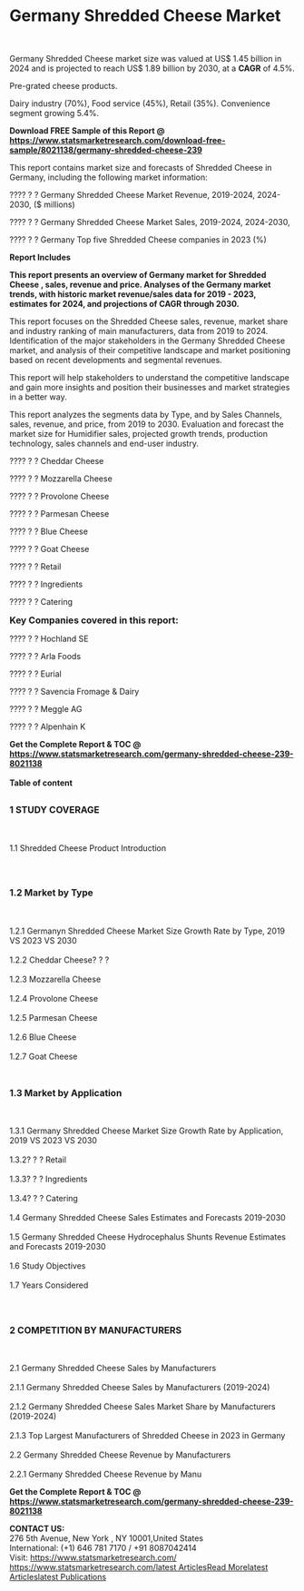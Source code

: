 <h1>Germany Shredded Cheese Market</h1><br/><p>Germany Shredded Cheese market size was valued at US$ 1.45 billion in 2024 and is projected to reach US$ 1.89 billion by 2030, at a <strong>CAGR</strong> of 4.5%.</p><p>Pre-grated cheese products.</p><p>Dairy industry (70%), Food service (45%), Retail (35%). Convenience segment growing 5.4%.</p><p><strong>Download FREE Sample of this Report @ <a href="https://www.statsmarketresearch.com/download-free-sample/8021138/germany-shredded-cheese-239">https://www.statsmarketresearch.com/download-free-sample/8021138/germany-shredded-cheese-239</a></strong></p><p>This report contains market size and forecasts of Shredded Cheese in Germany, including the following market information:</p><p>???? ? ? Germany Shredded Cheese Market Revenue, 2019-2024, 2024-2030, ($ millions)</p><p>???? ? ? Germany Shredded Cheese Market Sales, 2019-2024, 2024-2030,</p><p>???? ? ? Germany Top five Shredded Cheese companies in 2023 (%)</p><p><strong>Report Includes</strong></p><p><strong>This report presents an overview of Germany market for Shredded Cheese , sales, revenue and price. Analyses of the Germany market trends, with historic market revenue/sales data for 2019 - 2023, estimates for 2024, and projections of <strong>CAGR</strong> through 2030.</strong></p><p>This report focuses on the Shredded Cheese sales, revenue, market share and industry ranking of main manufacturers, data from 2019 to 2024. Identification of the major stakeholders in the Germany Shredded Cheese market, and analysis of their competitive landscape and market positioning based on recent developments and segmental revenues.</p><p>This report will help stakeholders to understand the competitive landscape and gain more insights and position their businesses and market strategies in a better way.</p><p>This report analyzes the segments data by Type, and by Sales Channels, sales, revenue, and price, from 2019 to 2030. Evaluation and forecast the market size for Humidifier sales, projected growth trends, production technology, sales channels and end-user industry.</p><p>???? ? ? Cheddar Cheese</p><p>???? ? ? Mozzarella Cheese</p><p>???? ? ? Provolone Cheese</p><p>???? ? ? Parmesan Cheese</p><p>???? ? ? Blue Cheese</p><p>???? ? ? Goat Cheese</p><p>???? ? ? Retail</p><p>???? ? ? Ingredients</p><p>???? ? ? Catering</p><p><span style="font-size:16px"><strong>Key Companies covered in this report:</strong></span></p><p>???? ? ? Hochland SE</p><p>???? ? ? Arla Foods</p><p>???? ? ? Eurial</p><p>???? ? ? Savencia Fromage & Dairy</p><p>???? ? ? Meggle AG</p><p>???? ? ? Alpenhain K</p><div><b>Get the Complete Report & TOC @ <a href="https://www.statsmarketresearch.com/germany-shredded-cheese-239-8021138">https://www.statsmarketresearch.com/germany-shredded-cheese-239-8021138</a></b></div><br><b>Table of content</b><p><h2><span style="font-size:16px"><strong>1 STUDY COVERAGE</strong></span></h2><br /><p>1.1 Shredded Cheese Product Introduction</p><br /><h2><span style="font-size:16px"><strong>1.2 Market by Type</strong></span></h2><br /><p>1.2.1 Germanyn Shredded Cheese Market Size Growth Rate by Type, 2019 VS 2023 VS 2030<br /><br />1.2.2 Cheddar Cheese? ? ? <br /><br />1.2.3 Mozzarella Cheese<br /><br />1.2.4 Provolone Cheese<br /><br />1.2.5 Parmesan Cheese<br /><br />1.2.6 Blue Cheese<br /><br />1.2.7 Goat Cheese<br /><br /><h2><span style="font-size:16px"><strong>1.3 Market by Application</strong></span></h2><br /><p>1.3.1 Germany Shredded Cheese Market Size Growth Rate by Application, 2019 VS 2023 VS 2030<br /><br />1.3.2? ? ? Retail<br /><br />1.3.3? ? ? Ingredients<br /><br />1.3.4? ? ? Catering<br /><br />1.4 Germany Shredded Cheese Sales Estimates and Forecasts 2019-2030<br /><br />1.5 Germany Shredded Cheese Hydrocephalus Shunts Revenue Estimates and Forecasts 2019-2030<br /><br />1.6 Study Objectives<br /><br />1.7 Years Considered</p><br /><h2><span style="font-size:16px"><strong>2 COMPETITION BY MANUFACTURERS</strong></span></h2><br /><p>2.1 Germany Shredded Cheese Sales by Manufacturers<br /><br />2.1.1 Germany Shredded Cheese Sales by Manufacturers (2019-2024)<br /><br />2.1.2 Germany Shredded Cheese Sales Market Share by Manufacturers (2019-2024)<br /><br />2.1.3 Top Largest Manufacturers of Shredded Cheese in 2023 in Germany<br /><br />2.2 Germany Shredded Cheese Revenue by Manufacturers<br /><br />2.2.1 Germany Shredded Cheese Revenue by Manu<br><div><b>Get the Complete Report & TOC @ <a href="https://www.statsmarketresearch.com/germany-shredded-cheese-239-8021138">https://www.statsmarketresearch.com/germany-shredded-cheese-239-8021138</a></b></div></p> <b>CONTACT US:</b><br>276 5th Avenue, New York , NY 10001,United States<br>International: (+1) 646 781 7170 / +91 8087042414<br>Visit: <a href="https://www.statsmarketresearch.com/">https://www.statsmarketresearch.com/</a><br><a href="https://gyeongbokgung.com">https://www.statsmarketresearch.com/</a><a href="https://hallyeomaritime.com">latest Articles</a><a href="https://jingwansa.com">Read More</a><a href=https://nguoiviet.jp/">latest Articles</a><a href="https://www.intelmarketresearch.com/">latest Publications</a>